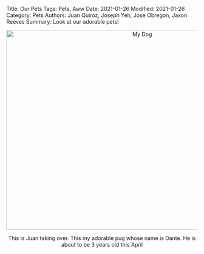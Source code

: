 Title: Our Pets
Tags: Pets, Aww
Date: 2021-01-26
Modified: 2021-01-26
Category: Pets
Authors: Juan Quiroz, Joseph Yeh, Jose Obregon, Jaxon Reeves
Summary: Look at our adorable pets!

<html>
    <head>
        <title>Our Pets</title>
        <meta name="tags" content="Pets, Aww" />
        <meta name="date" content="2021-01-26" />
        <meta name="modified" content="2021-01-26" />
        <meta name="category" content="Pets" />
        <meta name="authors" content="Juan Quiroz, Joseph Yeh, Jose Obregon, Jaxon Reeves" />
        <meta name="summary" content="Look at our adorable pets!" />
    </head>
    <body>
        <center><img src="images/dante.jpg" alt="My Dog" width="700" height="525">
        <p>This is Juan taking over. This my adorable pug whose name is Dante. He is about to be 3 years old this April</p>
    </body>
</html>
